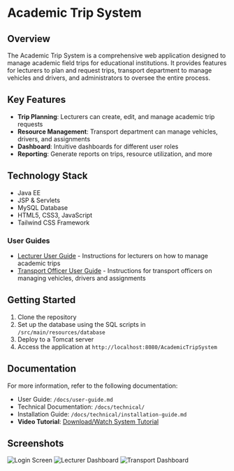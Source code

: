 # Academic Trip System

## Overview
The Academic Trip System is a comprehensive web application designed to manage academic field trips for educational institutions. It provides features for lecturers to plan and request trips, transport department to manage vehicles and drivers, and administrators to oversee the entire process.

## Key Features
- **Trip Planning**: Lecturers can create, edit, and manage academic trip requests
- **Resource Management**: Transport department can manage vehicles, drivers, and assignments
- **Dashboard**: Intuitive dashboards for different user roles
- **Reporting**: Generate reports on trips, resource utilization, and more

## Technology Stack
- Java EE
- JSP & Servlets
- MySQL Database
- HTML5, CSS3, JavaScript
- Tailwind CSS Framework

### User Guides
- [Lecturer User Guide](./AcademicTripSystem/user-guides/lecturer-guide.md) - Instructions for lecturers on how to manage academic trips
- [Transport Officer User Guide](./AcademicTripSystem/user-guides/transport-guide.md) - Instructions for transport officers on managing vehicles, drivers and assignments


## Getting Started
1. Clone the repository
2. Set up the database using the SQL scripts in `/src/main/resources/database`
3. Deploy to a Tomcat server
4. Access the application at `http://localhost:8080/AcademicTripSystem`

## Documentation
For more information, refer to the following documentation:
- User Guide: `/docs/user-guide.md`
- Technical Documentation: `/docs/technical/`
- Installation Guide: `/docs/technical/installation-guide.md`
- **Video Tutorial**: [Download/Watch System Tutorial](../AcademicTripSystem/src/main/resources/transportsystem.mp4)

## Screenshots
![Login Screen](../AcademicTripSystem/src/main/resources/login_ats.png)
![Lecturer Dashboard](../AcademicTripSystem/src/main/resources/lecturer_dashboard.png)
![Transport Dashboard](../AcademicTripSystem/src/main/resources/transport_dashboard.png)

